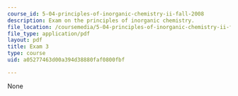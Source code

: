 ```yaml
---
course_id: 5-04-principles-of-inorganic-chemistry-ii-fall-2008
description: Exam on the principles of inorganic chemistry.
file_location: /coursemedia/5-04-principles-of-inorganic-chemistry-ii-fall-2008/a05277463d00a394d38880faf0800fbf_exam3.pdf
file_type: application/pdf
layout: pdf
title: Exam 3
type: course
uid: a05277463d00a394d38880faf0800fbf

---
```

None